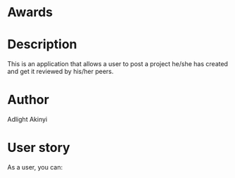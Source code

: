 # Awards

# Description
This is an application that allows a user to post a project he/she has created and get it reviewed by his/her peers.

# Author
Adlight Akinyi

# User story
As a user, you can:
